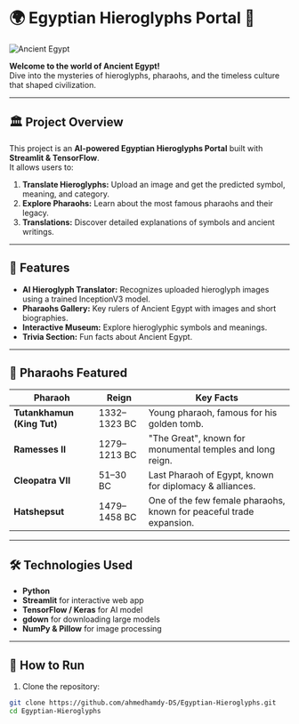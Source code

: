 # 🌍 Egyptian Hieroglyphs Portal 🏺

![Ancient Egypt](https://i.pinimg.com/1200x/8c/60/8b/8c608b9464e8913a81ef01ca2db60fad.jpg)

**Welcome to the world of Ancient Egypt!**  
Dive into the mysteries of hieroglyphs, pharaohs, and the timeless culture that shaped civilization.  

---

## 🏛️ Project Overview

This project is an **AI-powered Egyptian Hieroglyphs Portal** built with **Streamlit & TensorFlow**.  
It allows users to:

1. **Translate Hieroglyphs:** Upload an image and get the predicted symbol, meaning, and category.  
2. **Explore Pharaohs:** Learn about the most famous pharaohs and their legacy.  
3. **Translations:** Discover detailed explanations of symbols and ancient writings.  

---

## 📸 Features

- **AI Hieroglyph Translator:** Recognizes uploaded hieroglyph images using a trained InceptionV3 model.  
- **Pharaohs Gallery:** Key rulers of Ancient Egypt with images and short biographies.  
- **Interactive Museum:** Explore hieroglyphic symbols and meanings.  
- **Trivia Section:** Fun facts about Ancient Egypt.  

---

## 👑 Pharaohs Featured

| Pharaoh | Reign | Key Facts |
|---------|-------|-----------|
| **Tutankhamun (King Tut)** | 1332–1323 BC | Young pharaoh, famous for his golden tomb. |
| **Ramesses II** | 1279–1213 BC | "The Great", known for monumental temples and long reign. |
| **Cleopatra VII** | 51–30 BC | Last Pharaoh of Egypt, known for diplomacy & alliances. |
| **Hatshepsut** | 1479–1458 BC | One of the few female pharaohs, known for peaceful trade expansion. |

---

## 🛠️ Technologies Used

- **Python**  
- **Streamlit** for interactive web app  
- **TensorFlow / Keras** for AI model  
- **gdown** for downloading large models  
- **NumPy & Pillow** for image processing  

---

## 🚀 How to Run

1. Clone the repository:  
```bash
git clone https://github.com/ahmedhamdy-DS/Egyptian-Hieroglyphs.git
cd Egyptian-Hieroglyphs

